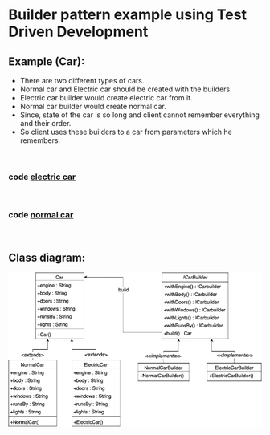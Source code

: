 # Builder pattern example using Test Driven Development

## Example (Car):

* There are two different types of cars.
* Normal car and Electric car should be created with the builders.
* Electric car builder would create electric car from it.
* Normal car builder would create normal car.
* Since, state of the car is so long and client cannot remember everything and their order.
* So client uses these builders to a car from parameters which he remembers.

<br/>

### code [electric car]()

<br/>

### code [normal car]()

<br/>

## Class diagram: 

![](class-diagrams/builder-pattern.png)